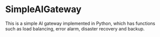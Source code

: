 # SimpleAIGateway
This is a simple AI gateway implemented in Python, which has functions such as load balancing, error alarm, disaster recovery and backup.
